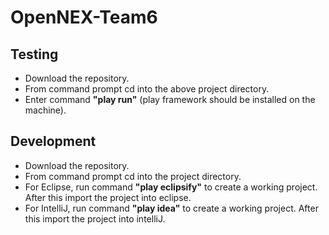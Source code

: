 # OpenNEX-Team6
<H2>Testing</H2>
<ul>
  <li> Download the repository.
  <li> From command prompt cd into the above project directory.
  <li> Enter command <b>"play run"</b> (play framework should be installed on the machine).
</ul>

<h2>Development</H2>
<ul> 
  <li> Download the repository.
  <li> From command prompt cd into the project directory.
  <li> For Eclipse, run command <b>"play eclipsify"</b> to create a working project. After this import the project into eclipse.
  <li> For IntelliJ, run command <b>"play idea"</b> to create a working project. After this import the project into intelliJ.
</ul>
